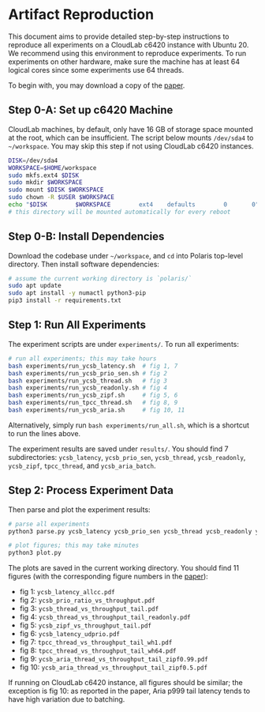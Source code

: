 
# Artifact Reproduction

This document aims to provide detailed step-by-step instructions to reproduce all experiments on a CloudLab c6420 instance with Ubuntu 20. We recommend using this environment to reproduce experiments. To run experiments on other hardware, make sure the machine has at least 64 logical cores since some experiments use 64 threads.

To begin with, you may download a copy of the [paper](https://dl.acm.org/doi/10.1145/3588724?cid=99660889005).

## Step 0-A: Set up c6420 Machine

CloudLab machines, by default, only have 16 GB of storage space mounted at the root, which can be insufficient. The script below mounts `/dev/sda4` to `~/workspace`. You may skip this step if not using CloudLab c6420 instances.

```bash
DISK=/dev/sda4
WORKSPACE=$HOME/workspace
sudo mkfs.ext4 $DISK
sudo mkdir $WORKSPACE
sudo mount $DISK $WORKSPACE
sudo chown -R $USER $WORKSPACE
echo "$DISK        $WORKSPACE        ext4    defaults        0       0" | sudo tee -a /etc/fstab
# this directory will be mounted automatically for every reboot
```

## Step 0-B: Install Dependencies

Download the codebase under `~/workspace`, and `cd` into Polaris top-level directory. Then install software dependencies:

```bash
# assume the current working directory is `polaris/`
sudo apt update
sudo apt install -y numactl python3-pip
pip3 install -r requirements.txt
```

## Step 1: Run All Experiments

The experiment scripts are under `experiments/`. To run all experiments:

```bash
# run all experiments; this may take hours
bash experiments/run_ycsb_latency.sh  # fig 1, 7
bash experiments/run_ycsb_prio_sen.sh # fig 2
bash experiments/run_ycsb_thread.sh   # fig 3
bash experiments/run_ycsb_readonly.sh # fig 4
bash experiments/run_ycsb_zipf.sh     # fig 5, 6
bash experiments/run_tpcc_thread.sh   # fig 8, 9
bash experiments/run_ycsb_aria.sh     # fig 10, 11
```

Alternatively, simply run `bash experiments/run_all.sh`, which is a shortcut to run the lines above.

The experiment results are saved under `results/`. You should find 7 subdirectories: `ycsb_latency`, `ycsb_prio_sen`, `ycsb_thread`, `ycsb_readonly`, `ycsb_zipf`, `tpcc_thread`, and `ycsb_aria_batch`.

## Step 2: Process Experiment Data

Then parse and plot the experiment results:

```bash
# parse all experiments
python3 parse.py ycsb_latency ycsb_prio_sen ycsb_thread ycsb_readonly ycsb_zipf tpcc_thread ycsb_aria_batch

# plot figures; this may take minutes
python3 plot.py
```

The plots are saved in the current working directory. You should find 11 figures (with the corresponding figure numbers in the [paper](https://doi.org/10.1145/3588724)):

- fig 1: `ycsb_latency_allcc.pdf`
- fig 2: `ycsb_prio_ratio_vs_throughput.pdf`
- fig 3: `ycsb_thread_vs_throughput_tail.pdf`
- fig 4: `ycsb_thread_vs_throughput_tail_readonly.pdf`
- fig 5: `ycsb_zipf_vs_throughput_tail.pdf`
- fig 6: `ycsb_latency_udprio.pdf`
- fig 7: `tpcc_thread_vs_throughput_tail_wh1.pdf`
- fig 8: `tpcc_thread_vs_throughput_tail_wh64.pdf`
- fig 9: `ycsb_aria_thread_vs_throughput_tail_zipf0.99.pdf`
- fig 10: `ycsb_aria_thread_vs_throughput_tail_zipf0.5.pdf`

If running on CloudLab c6420 instance, all figures should be similar; the exception is fig 10: as reported in the paper, Aria p999 tail latency tends to have high variation due to batching.
